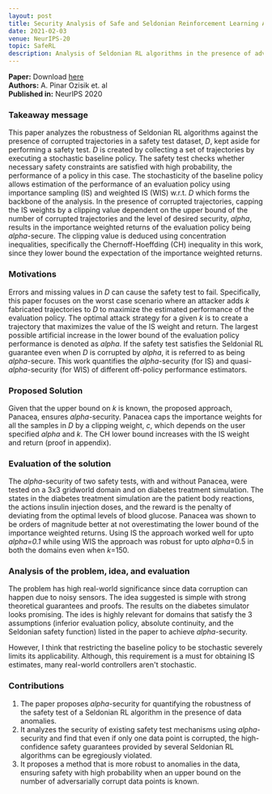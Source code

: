 ```yaml
---
layout: post
title: Security Analysis of Safe and Seldonian Reinforcement Learning Algorithms
date: 2021-02-03
venue: NeurIPS-20
topic: SafeRL
description: Analysis of Seldonian RL algorithms in the presence of adversarial attacks 
---
```


**Paper:** Download <a href="https://papers.nips.cc/paper/2020/hash/65ae450c5536606c266f49f1c08321f2-Abstract.html" target="_blank">here</a>  
**Authors:** A. Pinar Ozisik et. al  
**Published in:** NeurIPS 2020

### Takeaway message
This paper analyzes the robustness of Seldonian RL algorithms against the presence of corrupted trajectories in a safety test dataset, *D*, kept aside for performing a safety test. *D* is created by collecting a set of trajectories by executing a stochastic baseline policy. The safety test checks whether necessary safety constraints are satisfied with high probability, the performance of a policy in this case. The stochasticity of the baseline policy allows estimation of the performance of an evaluation policy using importance sampling (IS) and weighted IS (WIS) w.r.t. *D* which forms the backbone of the analysis. In the presence of corrupted trajectories, capping the IS weights by a clipping value dependent on the upper bound of the number of corrupted trajectories and the level of desired security, *alpha*, results in the importance weighted returns of the evaluation policy being *alpha*-secure. The clipping value is deduced using concentration inequalities, specifically the Chernoff-Hoeffding (CH) inequality in this work, since they lower bound the expectation of the importance weighted returns.

### Motivations
Errors and missing values in *D* can cause the safety test to fail. Specifically, this paper focuses on the worst case scenario where an attacker adds *k* fabricated trajectories to *D* to maximize the estimated performance of the evaluation policy. The optimal attack strategy for a given *k* is to create a trajectory that maximizes the value of the IS weight and return. The largest possible artificial increase in the lower bound of the evaluation policy performance is denoted as *alpha*. If the safety test satisfies the Seldonial RL guarantee even when *D* is corrupted by *alpha*, it is referred to as being *alpha*-secure. This work quantifies the *alpha*-security (for IS) and quasi-*alpha*-security (for WIS) of different off-policy performance estimators.

### Proposed Solution
Given that the upper bound on *k* is known, the proposed approach, Panacea, ensures *alpha*-security. Panacea caps the importance weights for all the samples in *D* by a clipping weight, *c*, which depends on the user specified *alpha* and *k*. The CH lower bound increases with the IS weight and return (proof in appendix). 

### Evaluation of the solution
The *alpha*-security of two safety tests, with and without Panacea, were tested on a 3x3 gridworld domain and on diabetes treatment simulation. The states in the diabetes treatment simulation are the patient body reactions, the actions insulin injection doses, and the reward is the penalty of deviating from the optimal levels of blood glucose. Panacea was shown to be orders of magnitude better at not overestimating the lower bound of the importance weighted returns. Using IS the approach worked well for upto *alpha=0.1* while using WIS the approach was robust for upto *alpha*=0.5 in both the domains even when *k*=150. 

### Analysis of the problem, idea, and evaluation
The problem has high real-world significance since data corruption can happen due to noisy sensors. The idea suggested is simple with strong theoretical guarantees and proofs. The results on the diabetes simulator looks promising. The ides is highly relevant for domains that satisfy the 3 assumptions (inferior evaluation policy, absolute continuity, and the Seldonian safety function) listed in the paper to achieve *alpha*-security.

However, I think that restricting the baseline policy to be stochastic severely limits its applicability. Although, this requirement is a must for obtaining IS estimates, many real-world controllers aren't stochastic.

### Contributions
1. The paper proposes *alpha*-security for quantifying the robustness of the safety test of a Seldonian RL algorithm in the presence of data anomalies.
2. It analyzes the security of existing safety test mechanisms using *alpha*-security and find that even if only one data point is corrupted, the high-confidence safety guarantees provided by several Seldonian RL algorithms can be egregiously violated.
3. It proposes a method that is more robust to anomalies in the data, ensuring safety with high probability when an upper bound on the number of adversarially corrupt data points is known. 
